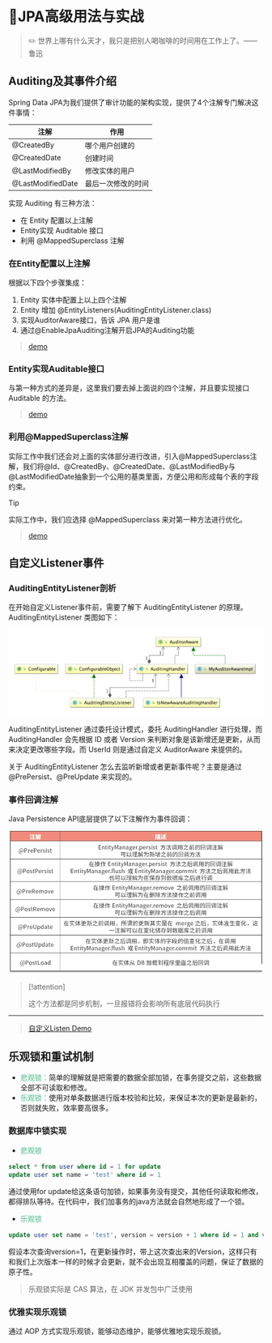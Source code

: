 # :sunrise:JPA高级用法与实战

> :pencil2: 世界上哪有什么天才，我只是把别人喝咖啡的时间用在工作上了。——鲁迅

## Auditing及其事件介绍

Spring Data JPA为我们提供了审计功能的架构实现，提供了4个注解专门解决这件事情：

注解 | 作用 |
---------|----------
 @CreatedBy | 哪个用户创建的
 @CreatedDate | 创建时间
 @LastModifiedBy | 修改实体的用户
 @LastModifiedDate | 最后一次修改的时间

实现 Auditing 有三种方法：

- 在 Entity 配置以上注解
- Entity实现 Auditable 接口
- 利用 @MappedSuperclass 注解

### 在Entity配置以上注解

根据以下四个步骤集成：

1. Entity 实体中配置上以上四个注解
2. Entity 增加 @EntityListeners(AuditingEntityListener.class)
3. 实现AuditorAware接口，告诉 JPA 用户是谁
4. 通过@EnableJpaAuditing注解开启JPA的Auditing功能

> [demo](https://github.com/LvanLiu/spring-boot-demo/blob/master/jpa-demo/src/test/java/com/lvan/jpademo/repository/AuditingRepositoryTest.java)

### Entity实现Auditable接口

与第一种方式的差异是，这里我们要去掉上面说的四个注解，并且要实现接口 Auditable 的方法。

> [demo](https://github.com/LvanLiu/spring-boot-demo/blob/master/jpa-demo/src/test/java/com/lvan/jpademo/repository/AuditableRepositoryTest.java)

### 利用@MappedSuperclass注解

实际工作中我们还会对上面的实体部分进行改进，引入@MappedSuperclass注解，我们将@Id、@CreatedBy、@CreatedDate、@LastModifiedBy与@LastModifiedDate抽象到一个公用的基类里面，方便公用和形成每个表的字段约束。

> [!tip]
>
> 实际工作中，我们应选择 @MappedSuperclass 来对第一种方法进行优化。

> [demo](https://github.com/LvanLiu/spring-boot-demo/blob/master/jpa-demo/src/test/java/com/lvan/jpademo/repository/MappedSuperclassRepositoryTest.java)

## 自定义Listener事件

### AuditingEntityListener剖析

在开始自定义Listener事件前，需要了解下 AuditingEntityListener 的原理。AuditingEntityListener 类图如下：

![img.png](../../img/spring/auditingEntityListener-uml.png)

AuditingEntityListener 通过委托设计模式，委托 AuditingHandler 进行处理，而 AuditingHandler 会先根据 ID 或者 Version 来判断对象是该新增还是更新，从而来决定更改哪些字段。而 UserId 则是通过自定义 AuditorAware 来提供的。

关于 AuditingEntityListener 怎么去监听新增或者更新事件呢？主要是通过 @PrePersist、@PreUpdate 来实现的。

### 事件回调注解

Java Persistence API底层提供了以下注解作为事件回调：

![img.png](../../img/spring/jpa-event-callback.jpg)

> [!attention]
>
> 这个方法都是同步机制，一旦报错将会影响所有底层代码执行

----

> [自定义Listen Demo](https://github.com/LvanLiu/spring-boot-demo/blob/master/jpa-demo/src/main/java/com/lvan/jpademo/listen/DbOperateLogListener.java)

## 乐观锁和重试机制

- <font color=#42b983>悲观锁：</font>简单的理解就是把需要的数据全部加锁，在事务提交之前，这些数据全部不可读取和修改。
- <font color=#42b983>乐观锁：</font>使用对单条数据进行版本校验和比较，来保证本次的更新是最新的，否则就失败，效率要高很多。

### 数据库中锁实现

- <font color=#42b983>悲观锁</font>

```sql
select * from user where id = 1 for update
update user set name = 'test' where id = 1
```

通过使用for update给这条语句加锁，如果事务没有提交，其他任何读取和修改，都得排队等待。在代码中，我们加事务的java方法就会自然地形成了一个锁。

- <font color=#42b983>乐观锁</font>

```sql
update user set name = 'test', version = version + 1 where id = 1 and version = 1
```

假设本次查询version=1，在更新操作时，带上这次查出来的Version，这样只有和我们上次版本一样的时候才会更新，就不会出现互相覆盖的问题，保证了数据的原子性。

> 乐观锁实际是 CAS 算法，在 JDK 并发包中广泛使用

### 优雅实现乐观锁

通过 AOP 方式实现乐观锁，能够动态维护，能够优雅地实现乐观锁。